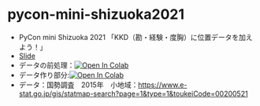 # pycon-mini-shizuoka2021

- PyCon mini Shizuoka 2021 「KKD（勘・経験・度胸）に位置データを加えよう！」
- [Slide](https://www.slideshare.net/hideogawa/kkd-250642202)
- データの前処理：[![Open In Colab](https://colab.research.google.com/assets/colab-badge.svg)](https://colab.research.google.com/github/mazarimono/pycon-mini-shizuoka2021/blob/main/notebook/data-read-merge.ipynb)
- データ作り部分:[![Open In Colab](https://colab.research.google.com/assets/colab-badge.svg)](https://colab.research.google.com/github/mazarimono/pycon-mini-shizuoka2021/blob/main/notebook/area_data.ipynb)
- データ：国勢調査　2015年　小地域：https://www.e-stat.go.jp/gis/statmap-search?page=1&type=1&toukeiCode=00200521
